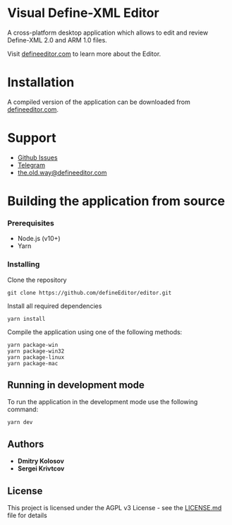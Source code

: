 # Visual Define-XML Editor

A cross-platform desktop application which allows to edit and review Define-XML 2.0 and ARM 1.0 files.

Visit [defineeditor.com](http://defineeditor.com) to learn more about the Editor.

# Installation

A compiled version of the application can be downloaded from [defineeditor.com](http://defineeditor.com/downloads).

# Support

* [Github Issues](https://github.com/defineEditor/editor/issues)
* [Telegram](https://t.me/defineeditor)
* [the.old.way@defineeditor.com](the.old.way@defineeditor.com)

# Building the application from source

### Prerequisites

* Node.js (v10+)
* Yarn

### Installing

Clone the repository
```
git clone https://github.com/defineEditor/editor.git
```
Install all required dependencies
```
yarn install
```

Compile the application using one of the following methods:
```
yarn package-win
yarn package-win32
yarn package-linux
yarn package-mac
```

## Running in development mode

To run the application in the development mode use the following command:
```
yarn dev
```

## Authors

* **Dmitry Kolosov**
* **Sergei Krivtcov**

## License

This project is licensed under the AGPL v3 License - see the [LICENSE.md](LICENSE.md) file for details
